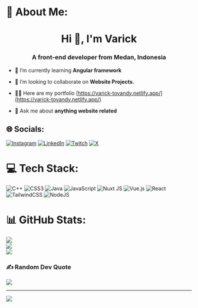 # 💫 About Me:
<h1 align="center">Hi 👋, I'm Varick</h1>
<h3 align="center">A front-end developer from Medan, Indonesia</h3>

- 🌱 I’m currently learning **Angular framework**

- 👯 I’m looking to collaborate on **Website Projects.**

- 👨‍💻 Here are my portfolio [https://varick-tovandy.netlify.app/](https://varick-tovandy.netlify.app/)

- 💬 Ask me about **anything website related**


## 🌐 Socials:
[![Instagram](https://img.shields.io/badge/Instagram-%23E4405F.svg?logo=Instagram&logoColor=white)](https://instagram.com/@varicktovandy) [![LinkedIn](https://img.shields.io/badge/LinkedIn-%230077B5.svg?logo=linkedin&logoColor=white)](https://linkedin.com/in/VarickTovandy) [![Twitch](https://img.shields.io/badge/Twitch-%239146FF.svg?logo=Twitch&logoColor=white)](https://twitch.tv/YoukaiXD) [![X](https://img.shields.io/badge/X-black.svg?logo=X&logoColor=white)](https://x.com/@varick_tovandy) 

# 💻 Tech Stack:
![C++](https://img.shields.io/badge/c++-%2300599C.svg?style=for-the-badge&logo=c%2B%2B&logoColor=white) ![CSS3](https://img.shields.io/badge/css3-%231572B6.svg?style=for-the-badge&logo=css3&logoColor=white) ![Java](https://img.shields.io/badge/java-%23ED8B00.svg?style=for-the-badge&logo=openjdk&logoColor=white) ![JavaScript](https://img.shields.io/badge/javascript-%23323330.svg?style=for-the-badge&logo=javascript&logoColor=%23F7DF1E) ![Nuxt JS](https://img.shields.io/badge/Nuxt-002E3B?style=for-the-badge&logo=nuxt.js&logoColor=#00DC82) ![Vue.js](https://img.shields.io/badge/vue.js-%2335495e.svg?style=for-the-badge&logo=vuedotjs&logoColor=%234FC08D) ![React](https://img.shields.io/badge/react-%2320232a.svg?style=for-the-badge&logo=react&logoColor=%2361DAFB) ![TailwindCSS](https://img.shields.io/badge/tailwindcss-%2338B2AC.svg?style=for-the-badge&logo=tailwind-css&logoColor=white) ![NodeJS](https://img.shields.io/badge/node.js-6DA55F?style=for-the-badge&logo=node.js&logoColor=white)
# 📊 GitHub Stats:
![](https://github-readme-stats.vercel.app/api?username=VarickTovandy&theme=tokyonight&hide_border=false&include_all_commits=true&count_private=true)<br/>
![](https://github-readme-streak-stats.herokuapp.com/?user=VarickTovandy&theme=tokyonight&hide_border=false)<br/>
![](https://github-readme-stats.vercel.app/api/top-langs/?username=VarickTovandy&theme=tokyonight&hide_border=false&include_all_commits=true&count_private=true&layout=compact)

### ✍️ Random Dev Quote
![](https://quotes-github-readme.vercel.app/api?type=horizontal&theme=tokyonight)

---
[![](https://visitcount.itsvg.in/api?id=VarickTovandy&icon=1&color=1)](https://visitcount.itsvg.in)

<!-- Proudly created with GPRM ( https://gprm.itsvg.in ) -->
